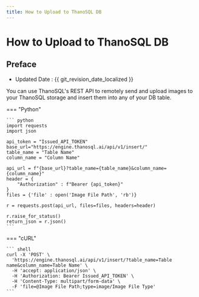 ```yaml
---
title: How to Upload to ThanoSQL DB
---
```


# **How to Upload to ThanoSQL DB**

## Preface

- Updated Date : {{ git_revision_date_localized }}

You can use ThanoSQL's REST API to remotely send and upload images to your ThanoSQL storage and insert them into any of your DB table.

=== "Python"

    ``` python
    import requests
    import json

    api_token = "Issued_API_TOKEN"
    base_url="https://engine.thanosql.ai/api/v1/insert/"
    table_name = "Table Name"
    column_name = "Column Name"

    api_url = f"{base_url}?table_name={table_name}&column_name={column_name}"
    header = {
        "Authorization" : f"Bearer {api_token}"
    }
    files = {'file' : open('Image File Path', 'rb')}

    r = requests.post(api_url, files=files, headers=header)

    r.raise_for_status()
    return_json = r.json()
    ```

=== "cURL"

    ``` shell
    curl -X 'POST' \
      'https://engine.thanosql.ai/api/v1/insert/?table_name=Table name&column_name=Table Name' \
      -H 'accept: application/json' \
      -H 'Authorization: Bearer Issued_API_TOKEN' \
      -H 'Content-Type: multipart/form-data' \
      -F 'file=@Image File Path;type=image/Image File Type'
    ```
